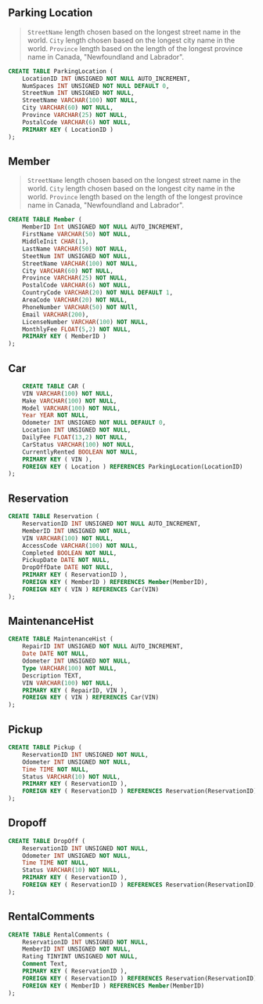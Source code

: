 ## Parking Location

> `StreetName` length chosen based on the longest street name in the world. `City` length chosen based on the longest city name in the world. `Province` length based on the length of the longest province name in Canada, "Newfoundland and Labrador".

```sql
CREATE TABLE ParkingLocation (
    LocationID INT UNSIGNED NOT NULL AUTO_INCREMENT,
    NumSpaces INT UNSIGNED NOT NULL DEFAULT 0,
    StreetNum INT UNSIGNED NOT NULL,
    StreetName VARCHAR(100) NOT NULL,
    City VARCHAR(60) NOT NULL,
    Province VARCHAR(25) NOT NULL,
    PostalCode VARCHAR(6) NOT NULL,
    PRIMARY KEY ( LocationID )
);
```

## Member

> `StreetName` length chosen based on the longest street name in the world. `City` length chosen based on the longest city name in the world. `Province` length based on the length of the longest province name in Canada, "Newfoundland and Labrador".

```sql
CREATE TABLE Member (
    MemberID Int UNSIGNED NOT NULL AUTO_INCREMENT,
    FirstName VARCHAR(50) NOT NULL,
    MiddleInit CHAR(1),
    LastName VARCHAR(50) NOT NULL,
    SteetNum INT UNSIGNED NOT NULL,
    StreetName VARCHAR(100) NOT NULL,
    City VARCHAR(60) NOT NULL,
    Province VARCHAR(25) NOT NULL,
    PostalCode VARCHAR(6) NOT NULL,
    CountryCode VARCHAR(20) NOT NULL DEFAULT 1,
    AreaCode VARCHAR(20) NOT NULL,
    PhoneNumber VARCHAR(50) NOT NUll,
    Email VARCHAR(200),
    LicenseNumber VARCHAR(100) NOT NULL,
    MonthlyFee FLOAT(5,2) NOT NULL,
    PRIMARY KEY ( MemberID )
);
```

## Car

```sql
    CREATE TABLE CAR (
    VIN VARCHAR(100) NOT NULL,
    Make VARCHAR(100) NOT NULL,
    Model VARCHAR(100) NOT NULL,
    Year YEAR NOT NULL,
    Odometer INT UNSIGNED NOT NULL DEFAULT 0,
    Location INT UNSIGNED NOT NULL,
    DailyFee FLOAT(13,2) NOT NULL,
    CarStatus VARCHAR(100) NOT NULL,
    CurrentlyRented BOOLEAN NOT NULL,
    PRIMARY KEY ( VIN ),
    FOREIGN KEY ( Location ) REFERENCES ParkingLocation(LocationID)
);
```

## Reservation

```sql
CREATE TABLE Reservation (
    ReservationID INT UNSIGNED NOT NULL AUTO_INCREMENT,
    MemberID INT UNSIGNED NOT NULL,
    VIN VARCHAR(100) NOT NULL,
    AccessCode VARCHAR(100) NOT NULL,
    Completed BOOLEAN NOT NULL,
    PickupDate DATE NOT NULL,
    DropOffDate DATE NOT NULL,
    PRIMARY KEY ( ReservationID ),
    FOREIGN KEY ( MemberID ) REFERENCES Member(MemberID),
    FOREIGN KEY ( VIN ) REFERENCES Car(VIN)
);
```

## MaintenanceHist

```sql
CREATE TABLE MaintenanceHist (
    RepairID INT UNSIGNED NOT NULL AUTO_INCREMENT,
    Date DATE NOT NULL,
    Odometer INT UNSIGNED NOT NULL,
    Type VARCHAR(100) NOT NULL,
    Description TEXT,
    VIN VARCHAR(100) NOT NULL,
    PRIMARY KEY ( RepairID, VIN ),
    FOREIGN KEY ( VIN ) REFERENCES Car(VIN)
);
```

## Pickup
```sql
CREATE TABLE Pickup (
    ReservationID INT UNSIGNED NOT NULL,
    Odometer INT UNSIGNED NOT NULL,
    Time TIME NOT NULL,
    Status VARCHAR(10) NOT NULL,
    PRIMARY KEY ( ReservationID ),
    FOREIGN KEY ( ReservationID ) REFERENCES Reservation(ReservationID)
);
```

## Dropoff
```sql
CREATE TABLE DropOff (
    ReservationID INT UNSIGNED NOT NULL,
    Odometer INT UNSIGNED NOT NULL,
    Time TIME NOT NULL,
    Status VARCHAR(10) NOT NULL,
    PRIMARY KEY ( ReservationID ),
    FOREIGN KEY ( ReservationID ) REFERENCES Reservation(ReservationID)
);
```

## RentalComments

```sql
CREATE TABLE RentalComments (
    ReservationID INT UNSIGNED NOT NULL,
    MemberID INT UNSIGNED NOT NULL,
    Rating TINYINT UNSIGNED NOT NULL,
    Comment Text,
    PRIMARY KEY ( ReservationID ),
    FOREIGN KEY ( ReservationID ) REFERENCES Reservation(ReservationID),
    FOREIGN KEY ( MemberID ) REFERENCES Member(MemberID)
);
```


